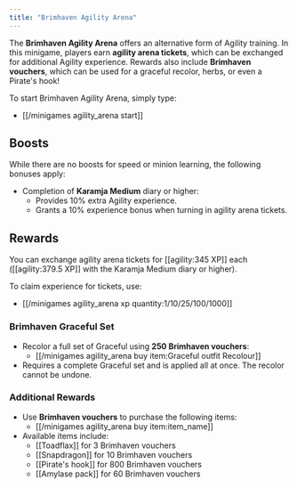 ```yaml
---
title: "Brimhaven Agility Arena"
---
```


The **Brimhaven Agility Arena** offers an alternative form of Agility training. In this minigame, players earn **agility arena tickets**, which can be exchanged for additional Agility experience. Rewards also include **Brimhaven vouchers**, which can be used for a graceful recolor, herbs, or even a Pirate's hook!

To start Brimhaven Agility Arena, simply type:

- [[/minigames agility_arena start]]

## Boosts

While there are no boosts for speed or minion learning, the following bonuses apply:

- Completion of **Karamja Medium** diary or higher:
  - Provides 10% extra Agility experience. 
  - Grants a 10% experience bonus when turning in agility arena tickets.

## Rewards

You can exchange agility arena tickets for [[agility:345 XP]] each ([[agility:379.5 XP]] with the Karamja Medium diary or higher).

To claim experience for tickets, use:
- [[/minigames agility_arena xp quantity\:1/10/25/100/1000]] 

### Brimhaven Graceful Set

- Recolor a full set of Graceful using **250 Brimhaven vouchers**:
  - [[/minigames agility_arena buy item\:Graceful outfit Recolour]]
- Requires a complete Graceful set and is applied all at once. The recolor cannot be undone.

### Additional Rewards

- Use **Brimhaven vouchers** to purchase the following items:
  - [[/minigames agility_arena buy item\:item_name]]
- Available items include:
  - [[Toadflax]] for 3 Brimhaven vouchers
  - [[Snapdragon]] for 10 Brimhaven vouchers
  - [[Pirate's hook]] for 800 Brimhaven vouchers
  - [[Amylase pack]] for 60 Brimhaven vouchers
